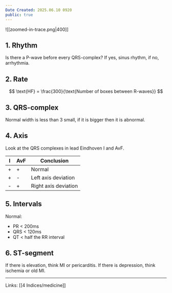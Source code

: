 ```yaml
---
Date Created: 2025.06.10 0920
public: true
---
```


![[zoomed-in-trace.png|400]]

## 1. Rhythm

Is there a P-wave before every QRS-complex? If yes, sinus rhythm, if no, arrhythmia.

## 2. Rate

$$
\text{HF} = \frac{300}{\text{Number of boxes between R-waves}}
$$

## 3. QRS-complex

Normal width is less than 3 small, if it is bigger then it is abnormal.

## 4. Axis

Look at the QRS complexes in lead Eindhoven I and AvF. 

| I   | AvF | Conclusion           |
| --- | --- | -------------------- |
| +   | +   | Normal               |
| +   | -   | Left axis deviation  |
| -   | +   | Right axis deviation |


## 5. Intervals

Normal:
- PR < 200ms
- QRS < 120ms
- QT < half the RR interval

## 6. ST-segment

If there is elevation, think MI or pericarditis. If there is depression, think ischemia or old MI.

---
Links: [[4 Indices/medicine]]
